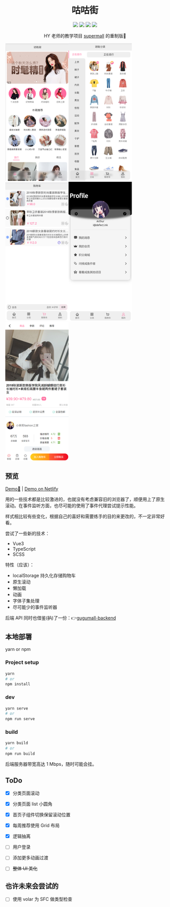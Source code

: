 <h1 style="text-align: center;">咕咕街</h1>

<div style="text-align: center;">
  <img src="https://img.shields.io/github/license/defectingcat/gugu-mall?style=flat-square"/>
  <img src="https://img.shields.io/github/languages/code-size/defectingcat/gugu-mall?style=flat-square"/>
  <img src="https://img.shields.io/github/package-json/dependency-version/defectingcat/gugu-mall/vue?style=flat-square"/>
  <img src="https://img.shields.io/github/package-json/dependency-version/defectingcat/gugu-mall/vant?style=flat-square"/>
</div>

<p style="text-align: center;">HY 老师的教学项目 <a href="https://github.com/coderwhy/supermall">supermall</a> 的重制版🎨</p>

<div>
    <img src="./source/screenshot/1.png" width="200"/><img src="./source/screenshot/2.png" width="200"/><img src="./source/screenshot/3.png" width="200"/><img src="./source/screenshot/4.png" width="200"/><img src="./source/screenshot/5.png" width="200"/>
</div>

## 预览

[Demo🎃](https://demo.defectink.com/gugu/) | [Demo on Netlify](https://gugu.rua.plus)

用的一些技术都是比较激进的，也就没有考虑兼容旧的浏览器了，顺便用上了原生滚动。在事件监听方面，也尽可能的使用了事件代理尝试提示性能。

样式相比较有些变化，根据自己的喜好和需要练手的目的来更改的，不一定非常好看。

尝试了一些新的技术：

* Vue3
* TypeScript
* SCSS

特性（应该）：

* localStorage 持久化存储购物车
* 原生滚动
* 懒加载
* 动画
* 字体子集处理
* 尽可能少的事件监听器

后端 API 同时也借鉴(~~扒~~)了一份：👉[gugumall-backend](https://github.com/DefectingCat/gugumall-backend)

## 本地部署

yarn or npm

### Project setup

```bash
yarn 
# or
npm install
```

### dev

```bash
yarn serve
# or 
npm run serve
```

### build

```bash
yarn build
# or 
npm run build
```

后端服务器带宽高达 1 Mbps，随时可能会挂。


## ToDo

- [x] 分类页面滚动
- [x] 分类页面 list 小圆角
- [x] 首页子组件切换保留滚动位置
- [x] 每周推荐使用 Grid 布局
- [x] 逻辑抽离
- [ ] 用户登录
- [ ] 添加更多动画过渡

- [ ] ~~整体 UI 美化~~

## 也许未来会尝试的

- [ ] 使用 volar 为 SFC 做类型检查